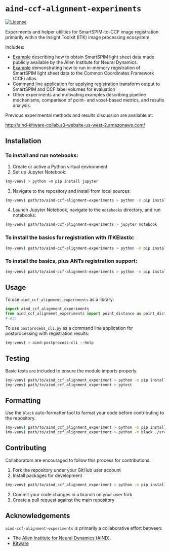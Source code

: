 # `aind-ccf-alignment-experiments`

[![License](https://img.shields.io/badge/license-MIT-brightgreen)](LICENSE)

Experiments and helper utilities for SmartSPIM-to-CCF image registration
primarily within the Insight Toolkit (ITK) image processing ecosystem.

Includes:
- [Example](notebooks/LocalFetchFromS3.ipynb) describing how to obtain SmartSPIM light sheet data
  made publicly available by the Allen Institute for Neural Dynamics.
- [Example](notebooks/RegisterToCCF.ipynb) demonstrating how to run in-memory registration
  of SmartSPIM light sheet data to the Common Coordinates Framework (CCF) atlas.
- [Command line application](src/aind_ccf_alignment_experiments/postprocess_cli.py) for applying registration transform output
  to SmartSPIM and CCF label volumes for evaluation
- Other experiments and motivating examples describing pipeline mechanisms,
  comparison of point- and voxel-based metrics, and results analysis.

Previous experimental methods and results discussion are available at:

http://aind-kitware-collab.s3-website-us-west-2.amazonaws.com/

## Installation

### To install and run notebooks:

1. Create or active a Python virtual environment
2. Set up Jupyter Notebook:
```sh
(my-venv) > python -m pip install jupyter
```
3. Navigate to the repository and install from local sources:
```sh
(my-venv) path/to/aind-ccf-alignment-experiments > python -m pip install .[notebook]
```
4. Launch Jupyter Notebook, navigate to the `notebooks` directory, and run notebooks:
```sh
(my-venv) path/to/aind-ccf-alignment-experiments > jupyter notebook
```

### To install the basics for registration with ITKElastix:

```sh
(my-venv) path/to/aind-ccf-alignment-experiments > python -m pip install .
```

### To install the basics, plus ANTs registration support:
```sh
(my-venv) path/to/aind-ccf-alignment-experiments > python -m pip install .[ants]
```

## Usage

To use `aind_ccf_alignment_experiments` as a library:

```py
import aind_ccf_alignment_experiments
from aind_ccf_alignment_experiments import point_distance as point_distance
# etc
```

To use `postprocess_cli.py` as a command line application for postprocessing with registration results:

```sh
(my-venv) > aind-postprocess-cli --help
```

## Testing

Basic tests are included to ensure the module imports properly.

```sh
(my-venv) path/to/aind_ccf_alignment_experiment > python -m pip install .[develop]
(my-venv) path/to/aind_ccf_alignment_experiment > pytest
```

## Formatting

Use the `black` auto-formatter tool to format your code before contributing to the repository.

```sh
(my-venv) path/to/aind_ccf_alignment_experiment > python -m pip install .[develop]
(my-venv) path/to/aind_ccf_alignment_experiment > python -m black ./src/*
```

## Contributing

Collaborators are encouraged to follow this process for contributions:
1. Fork the repository under your GitHub user account
2. Install packages for development

```sh
(my-venv) path/to/aind_ccf_alignment_experiment > python -m pip install .[develop,notebook]
```

2. Commit your code changes in a branch on your user fork
3. Create a pull request against the main repository

## Acknowledgements

`aind-ccf-alignment-experiments` is primarily a collaborative effort between:

- The [Allen Institute for Neural Dynamics (AIND)](https://alleninstitute.org/division/neural-dynamics/).
- [Kitware](https://www.kitware.com/)

